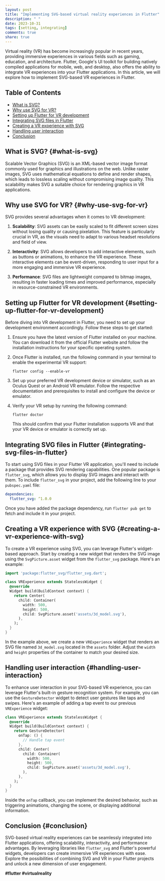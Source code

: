 ```yaml
---
layout: post
title: "Implementing SVG-based virtual reality experiences in Flutter"
description: " "
date: 2023-10-31
tags: [setting, integrating]
comments: true
share: true
---
```


Virtual reality (VR) has become increasingly popular in recent years, providing immersive experiences in various fields such as gaming, education, and architecture. Flutter, Google's UI toolkit for building natively compiled applications for mobile, web, and desktop, also offers the ability to integrate VR experiences into your Flutter applications. In this article, we will explore how to implement SVG-based VR experiences in Flutter.

## Table of Contents
- [What is SVG?](#what-is-svg)
- [Why use SVG for VR?](#why-use-svg-for-vr)
- [Setting up Flutter for VR development](#setting-up-flutter-for-vr-development)
- [Integrating SVG files in Flutter](#integrating-svg-files-in-flutter)
- [Creating a VR experience with SVG](#creating-a-vr-experience-with-svg)
- [Handling user interaction](#handling-user-interaction)
- [Conclusion](#conclusion)

## What is SVG? {#what-is-svg}

Scalable Vector Graphics (SVG) is an XML-based vector image format commonly used for graphics and illustrations on the web. Unlike raster images, SVG uses mathematical equations to define and render shapes, which leads to lossless scaling without compromising image quality. This scalability makes SVG a suitable choice for rendering graphics in VR applications.

## Why use SVG for VR? {#why-use-svg-for-vr}

SVG provides several advantages when it comes to VR development:

1. **Scalability**: SVG assets can be easily scaled to fit different screen sizes without losing quality or causing pixelation. This feature is particularly crucial in VR, as the visuals need to adapt to various headset resolutions and field of view.

2. **Interactivity**: SVG allows developers to add interactive elements, such as buttons or animations, to enhance the VR experience. These interactive elements can be event-driven, responding to user input for a more engaging and immersive VR experience.

3. **Performance**: SVG files are lightweight compared to bitmap images, resulting in faster loading times and improved performance, especially in resource-constrained VR environments.

## Setting up Flutter for VR development {#setting-up-flutter-for-vr-development}

Before diving into VR development in Flutter, you need to set up your development environment accordingly. Follow these steps to get started:

1. Ensure you have the latest version of Flutter installed on your machine. You can download it from the official Flutter website and follow the installation instructions for your specific operating system.

2. Once Flutter is installed, run the following command in your terminal to enable the experimental VR support:

   ```
   flutter config --enable-vr
   ```

3. Set up your preferred VR development device or simulator, such as an Oculus Quest or an Android VR emulator. Follow the respective documentation and prerequisites to install and configure the device or emulator.

4. Verify your VR setup by running the following command:

   ```
   flutter doctor
   ```

   This should confirm that your Flutter installation supports VR and that your VR device or emulator is correctly set up.

## Integrating SVG files in Flutter {#integrating-svg-files-in-flutter}

To start using SVG files in your Flutter VR application, you'll need to include a package that provides SVG rendering capabilities. One popular package is `flutter_svg`, which allows you to display SVG images and interact with them. To include `flutter_svg` in your project, add the following line to your `pubspec.yaml` file:

```yaml
dependencies:
  flutter_svg: ^1.0.0
```

Once you have added the package dependency, run `flutter pub get` to fetch and include it in your project.

## Creating a VR experience with SVG {#creating-a-vr-experience-with-svg}

To create a VR experience using SVG, you can leverage Flutter's widget-based approach. Start by creating a new widget that renders the SVG image using the `SvgPicture.asset` widget from the `flutter_svg` package. Here's an example:

```dart
import 'package:flutter_svg/flutter_svg.dart';

class VRExperience extends StatelessWidget {
  @override
  Widget build(BuildContext context) {
    return Center(
      child: Container(
        width: 500,
        height: 500,
        child: SvgPicture.asset('assets/3d_model.svg'),
      ),
    );
  }
}
```

In the example above, we create a new `VRExperience` widget that renders an SVG file named `3d_model.svg` located in the `assets` folder. Adjust the `width` and `height` properties of the container to match your desired size.

## Handling user interaction {#handling-user-interaction}

To enhance user interaction in your SVG-based VR experience, you can leverage Flutter's built-in gesture recognition system. For example, you can use the `GestureDetector` widget to detect user gestures like taps and swipes. Here's an example of adding a tap event to our previous `VRExperience` widget:

```dart
class VRExperience extends StatelessWidget {
  @override
  Widget build(BuildContext context) {
    return GestureDetector(
      onTap: () {
        // Handle tap event
      },
      child: Center(
        child: Container(
          width: 500,
          height: 500,
          child: SvgPicture.asset('assets/3d_model.svg'),
        ),
      ),
    );
  }
}
```

Inside the `onTap` callback, you can implement the desired behavior, such as triggering animations, changing the scene, or displaying additional information.

## Conclusion {#conclusion}

SVG-based virtual reality experiences can be seamlessly integrated into Flutter applications, offering scalability, interactivity, and performance advantages. By leveraging libraries like `flutter_svg` and Flutter's powerful widgets, developers can create immersive VR experiences with ease. Explore the possibilities of combining SVG and VR in your Flutter projects and unlock a new dimension of user engagement.

**#flutter #virtualreality**